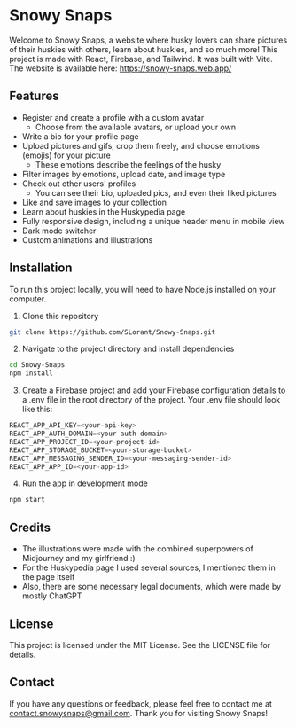 # Snowy Snaps

Welcome to Snowy Snaps, a website where husky lovers can share pictures of their huskies with others, learn about huskies, and so much more!
This project is made with React, Firebase, and Tailwind. It was built with Vite. The website is available here: https://snowy-snaps.web.app/

## Features

- Register and create a profile with a custom avatar
  - Choose from the available avatars, or upload your own
- Write a bio for your profile page
- Upload pictures and gifs, crop them freely, and choose emotions (emojis) for your picture
  - These emotions describe the feelings of the husky
- Filter images by emotions, upload date, and image type
- Check out other users' profiles
  - You can see their bio, uploaded pics, and even their liked pictures
- Like and save images to your collection
- Learn about huskies in the Huskypedia page
- Fully responsive design, including a unique header menu in mobile view
- Dark mode switcher
- Custom animations and illustrations

## Installation

To run this project locally, you will need to have Node.js installed on your computer.

1. Clone this repository

```bash
git clone https://github.com/SLorant/Snowy-Snaps.git
```

2. Navigate to the project directory and install dependencies

```bash
cd Snowy-Snaps
npm install
```

3. Create a Firebase project and add your Firebase configuration details to a .env file in the root directory of the project. Your .env file should look like this:

```js
REACT_APP_API_KEY=<your-api-key>
REACT_APP_AUTH_DOMAIN=<your-auth-domain>
REACT_APP_PROJECT_ID=<your-project-id>
REACT_APP_STORAGE_BUCKET=<your-storage-bucket>
REACT_APP_MESSAGING_SENDER_ID=<your-messaging-sender-id>
REACT_APP_APP_ID=<your-app-id>
```

4. Run the app in development mode

```bash
npm start
```

## Credits

- The illustrations were made with the combined superpowers of Midjourney and my girlfriend :)
- For the Huskypedia page I used several sources, I mentioned them in the page itself
- Also, there are some necessary legal documents, which were made by mostly ChatGPT

## License

This project is licensed under the MIT License. See the LICENSE file for details.

## Contact

If you have any questions or feedback, please feel free to contact me at contact.snowysnaps@gmail.com. Thank you for visiting Snowy Snaps!

